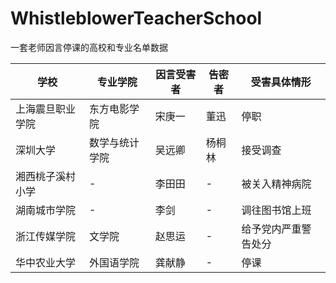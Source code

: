 # WhistleblowerTeacherSchool
一套老师因言停课的高校和专业名单数据

|学校|专业学院|因言受害者|告密者|受害具体情形|
|---|---|---|---|---|
|上海震旦职业学院|东方电影学院|宋庚一|董迅|停职|
|深圳大学|数学与统计学院|吴远卿|杨桐林|接受调查|
|湘西桃子溪村小学|-|李田田|-|被关入精神病院|
|湖南城市学院|-|李剑|-|调往图书馆上班|
|浙江传媒学院|文学院|赵思运|-|给予党内严重警告处分|
|华中农业大学|外国语学院|龚献静|-|停课|
